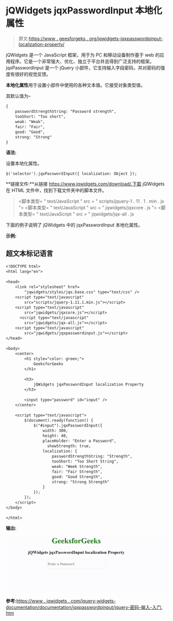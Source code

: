# jQWidgets jqxPasswordInput 本地化属性

> 原文:[https://www . geesforgeks . org/jqwidgets-jqxpasswordpinput-localization-property/](https://www.geeksforgeeks.org/jqwidgets-jqxpasswordinput-localization-property/)

jQWidgets 是一个 JavaScript 框架，用于为 PC 和移动设备制作基于 web 的应用程序。它是一个非常强大、优化、独立于平台并且得到广泛支持的框架。jqxPasswordInput 是一个 jQuery 小部件，它支持输入字段密码，并对密码的强度有很好的视觉反馈。

**本地化属性**用于设置小部件中使用的各种文本值。它接受对象类型值。

其默认值为–

```
{ 
    passwordStrengthString: "Password strength", 
    tooShort: "Too short", 
    weak: "Weak", 
    fair: "Fair", 
    good: "Good", 
    strong: "Strong" 
}
```

**语法:**

设置本地化属性。

```
$('selector').jqxPasswordInput({ localization: Object });
```

**链接文件:**从链接 https://www.jqwidgets.com/download/.下载 jQWidgets 在 HTML 文件中，找到下载文件夹中的脚本文件。

> <link rel="”stylesheet”" href="”jqwidgets/styles/jqx.base.css”" type="”text/css”">
> <脚本类型= " text/JavaScript " src = " scripts/jquery-1 . 11 . 1 . min . js "></脚本类型>
> <脚本类型= " text/JavaScript " src = " jqwidgets/jqxcore . js "></脚本类型>
> <脚本类型= " text/JavaScript " src = " jqwidgets/jqx-all . js

下面的例子说明了 jQWidgets 中的 jqxPasswordInput 本地化属性。

**示例:**

## 超文本标记语言

```
<!DOCTYPE html>
<html lang="en">

<head>
    <link rel="stylesheet" href=
        "jqwidgets/styles/jqx.base.css" type="text/css" />
    <script type="text/javascript" 
        src="scripts/jquery-1.11.1.min.js"></script>
    <script type="text/javascript" 
        src="jqwidgets/jqxcore.js"></script>
      <script type="text/javascript" 
        src="jqwidgets/jqx-all.js"></script>
    <script type="text/javascript" 
        src="jqwidgets/jqxpasswordinput.js"></script>
</head>

<body>
    <center>
        <h1 style="color: green;">
            GeeksforGeeks
        </h1>

        <h3>
            jQWidgets jqxPasswordInput localization Property
        </h3>

        <input type="password" id="input" />
    </center>

    <script type="text/javascript">
        $(document).ready(function() {
            $("#input").jqxPasswordInput({
                width: 300,
                height: 40,
                placeHolder: "Enter a Password",
                  showStrength: true,
                localization: {
                    passwordStrengthString: "Strength",
                    tooShort: "Too Short String",
                    weak: "Week Strength",
                    fair: "Fair Strength",
                    good: "Good Strength",
                    strong: "Strong Strength"
                }
            });
        });
    </script>
</body>

</html>
```

**输出:**

![](img/038c252d618af43edb2b00a656ccaee7.png)

**参考:**[https://www . jqwidgets . com/jquery-widgets-documentation/documentation/jqxpasswordpinput/jquery-密码-输入-入门. htm](https://www.jqwidgets.com/jquery-widgets-documentation/documentation/jqxpasswordinput/jquery-password-input-getting-started.htm)
